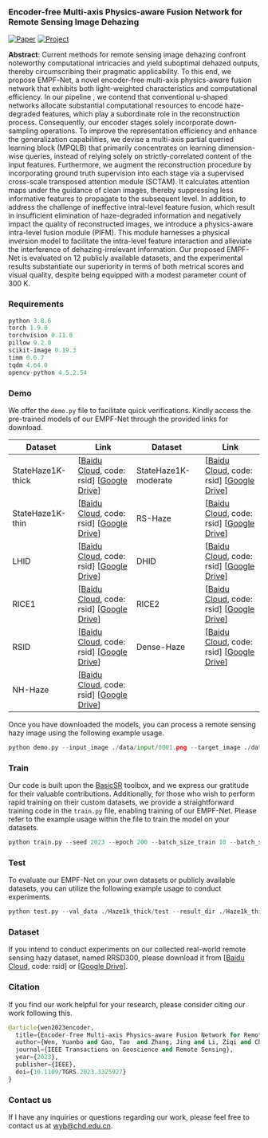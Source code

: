 ###  Encoder-free Multi-axis Physics-aware Fusion Network for Remote Sensing Image Dehazing

[![Paper](https://img.shields.io/badge/Paper-IEEE%20TGRS-blue)](https://ieeexplore.ieee.org/document/10287960)  [![Project](https://img.shields.io/badge/Project-GitHub-gold)](https://github.com/chdwyb/EMPF-Net)

**Abstract**: Current methods for remote sensing image dehazing confront noteworthy computational intricacies and yield suboptimal dehazed outputs, thereby circumscribing their pragmatic applicability. To this end, we propose EMPF-Net, a novel encoder-free multi-axis physics-aware fusion network that exhibits both light-weighted characteristics and computational efficiency. In our pipeline , we contend that conventional u-shaped networks allocate substantial computational resources to encode haze-degraded features, which play a subordinate role in the reconstruction process. Consequently, our encoder stages solely incorporate down-sampling operations. To improve the representation efficiency and enhance the generalization capabilities, we devise a multi-axis partial queried learning block (MPQLB) that primarily concentrates on learning dimension-wise queries, instead of relying solely on strictly-correlated content of the input features. Furthermore, we augment the reconstruction procedure by incorporating ground truth supervision into each stage via a supervised cross-scale transposed attention module (SCTAM). It calculates attention maps under the guidance of clean images, thereby suppressing less informative features to propagate to the subsequent level. In addition, to address the challenge of ineffective intral-level feature fusion, which result in insufficient elimination of haze-degraded information and negatively impact the quality of reconstructed images, we introduce a physics-aware intra-level fusion module (PIFM). This module harnesses a physical inversion model to facilitate the intra-level feature interaction and alleviate the interference of dehazing-irrelevant information. Our proposed EMPF-Net is evaluated on 12 publicly available datasets, and the experimental results substantiate our superiority in terms of both metrical scores and visual quality, despite being equipped with a modest parameter count of 300 K.

### Requirements
```python
python 3.8.6
torch 1.9.0
torchvision 0.11.0
pillow 9.2.0
scikit-image 0.19.3
timm 0.6.7
tqdm 4.64.0
opencv-python 4.5.2.54
```
### Demo
We offer the `demo.py` file to facilitate quick verifications. Kindly access the pre-trained models of our EMPF-Net through the provided links for download.

| Dataset           | Link                                                         | Dataset              | Link                                                         |
| ----------------- | ------------------------------------------------------------ | -------------------- | ------------------------------------------------------------ |
| StateHaze1K-thick | [[Baidu Cloud](https://pan.baidu.com/s/1ka78xdfXE1DHwQhvHeO4sQ), code: rsid]   [[Google Drive](https://drive.google.com/file/d/1UryeNoDfF9VYC-OM9ySGEoFuICfgOzqI/view?usp=sharing)] | StateHaze1K-moderate | [[Baidu Cloud](https://pan.baidu.com/s/1qYAC3fZmojMoJcx_1mmP1A), code: rsid]   [[Google Drive](https://drive.google.com/file/d/1qSiFiBTIdjBWPtiJHDEjsQkpcceCzFpA/view?usp=sharing)] |
| StateHaze1K-thin  | [[Baidu Cloud](https://pan.baidu.com/s/15JdjFfkmpAQQxoWH0K2skQ), code: rsid]   [[Google Drive](https://drive.google.com/file/d/1oOUrEj9jEG0tvxvLhzBdP8cCDErp0Ult/view?usp=sharing)] | RS-Haze              | [[Baidu Cloud](https://pan.baidu.com/s/1lO43sfqxZZZuO3EXCZEF2Q), code: rsid]   [[Google Drive](https://drive.google.com/file/d/1vMEynk9CCoSmskP63Zkqjo9_bQSA9t1y/view?usp=sharing)] |
| LHID              | [[Baidu Cloud](https://pan.baidu.com/s/1OFSAmGXU3cn8PP1M33Nqmg), code: rsid]   [[Google Drive](https://drive.google.com/file/d/1mZFia198BTZyz-EY4N2skCRTtcVZlRB0/view?usp=sharing)] | DHID                 | [[Baidu Cloud](https://pan.baidu.com/s/1QjHeNoj06yMDxb7o-MSImg), code: rsid]   [[Google Drive](https://drive.google.com/file/d/182EwHYiwNTYBaZvRd7k80NXn_ZX1f1Hu/view?usp=sharing)] |
| RICE1             | [[Baidu Cloud](https://pan.baidu.com/s/1MVDapqY6ZsFDM1OuwgVruA), code: rsid]   [[Google Drive](https://drive.google.com/file/d/13k5bLCaKirrG4QUm2HnQRC_ihAPK8JSA/view?usp=sharing)] | RICE2                | [[Baidu Cloud](https://pan.baidu.com/s/1gytFQlWuMjYAV9qlZpb0Mw), code: rsid]   [[Google Drive](https://drive.google.com/file/d/1pomHZNaBq6G8wGVKBL2iirXnZFbXj_8D/view?usp=sharing)] |
| RSID              | [[Baidu Cloud](https://pan.baidu.com/s/1YTe77eQg5jOTBnJ4aP3jPQ), code: rsid]   [[Google Drive](https://drive.google.com/file/d/1NAJqjfhy8o4uZhydcx4tzTRquzopWzoE/view?usp=sharing)] | Dense-Haze           | [[Baidu Cloud](https://pan.baidu.com/s/1JLeji4_HXutS-pp4VI5mNg), code: rsid]   [[Google Drive](https://drive.google.com/file/d/1G62Jji01P_HDd8YO-Z77i790qAEcNL1N/view?usp=sharing)] |
| NH-Haze           | [[Baidu Cloud](https://pan.baidu.com/s/1sg1X64DuCI-2HqV-DTB5sw), code: rsid]   [[Google Drive](https://drive.google.com/file/d/19i4fqAmIihZHP_saUUWUscOFFJFRKnXS/view?usp=sharing)] |                      |                                                              |

Once you have downloaded the models, you can process a remote sensing hazy image using the following example usage.
```python
python demo.py --input_image ./data/input/0001.png --target_image ./data/target/0001.png --result_dir ./data/result --expand_factor 128 --result_save True --resume_state ./models/RS-Haze.pth --only_last True --cuda True
```
### Train
Our code is built upon the [BasicSR](https://github.com/XPixelGroup/BasicSR) toolbox, and we express our gratitude for their valuable contributions. Additionally, for those who wish to perform rapid training on their custom datasets, we provide a straightforward training code in the `train.py` file, enabling training of our EMPF-Net. Please refer to the example usage within the file to train the model on your datasets.
```python
python train.py --seed 2023 --epoch 200 --batch_size_train 10 --batch_size_val 10 --patch_size_train 512 --patch_size_val 512 --lr 1e-3 --lr_min 1e-8 --train_data ./StateHaze1K-thick/train --val_data ./StateHaze1K-thick/val --resume_state ./model_resume.pth --save_state ./model_best.pth --cuda True --val_frequency 3 --loss_weight 0.04 --only_last False --autocast True --num_works 4
```
### Test
To evaluate our EMPF-Net on your own datasets or publicly available datasets, you can utilize the following example usage to conduct experiments.

```python
python test.py --val_data ./Haze1k_thick/test --result_dir ./Haze1k_thick/test/result/ --resume_state ./models/Haze1K-thick.pth --expand_factor 128 --result_save True --cuda True --only_last True --num_works 4
```
### Dataset

If you intend to conduct experiments on our collected real-world remote sensing hazy dataset, named RRSD300, please download it from [[Baidu Cloud](https://pan.baidu.com/s/1lM9vEvDwgDrCoyPJAW490A), code: rsid] or [[Google Drive](https://drive.google.com/file/d/198dmAL5Vrw1qm_f5t4nW8l1Jmw-HNLuy/view?usp=sharing)].

### Citation

If you find our work helpful for your research, please consider citing our work following this.

```python
@article{wen2023encoder,
  title={Encoder-free Multi-axis Physics-aware Fusion Network for Remote Sensing Image Dehazing},
  author={Wen, Yuanbo and Gao, Tao  and Zhang, Jing and Li, Ziqi and Chen, Ting},
  journal={IEEE Transactions on Geoscience and Remote Sensing},
  year={2023},
  publisher={IEEE},
  doi={10.1109/TGRS.2023.3325927}
}
```

### Contact  us

If I have any inquiries or questions regarding our work, please feel free to contact us at [wyb@chd.edu.cn](mailto:wyb@chd.edu.cn).
